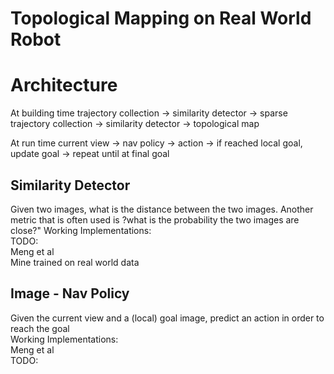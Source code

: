 # Topological Mapping on Real World Robot

# Architecture
At building time
trajectory collection -> similarity detector -> sparse trajectory collection -> similarity detector -> topological map

At run time
current view -> nav policy -> action -> if reached local goal, update goal -> repeat until at final goal

## Similarity Detector
Given two images, what is the distance between the two images. Another metric that is often used is ?what is the probability the two images are close?"
Working Implementations:  
TODO:  
Meng et al  
Mine trained on real world data  

## Image - Nav Policy
Given the current view and a (local) goal image, predict an action in order to reach the goal  
Working Implementations:  
Meng et al  
TODO:  

